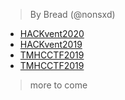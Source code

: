 > By Bread (@nonsxd)
- [HACKvent2020](https://nonnels.github.io/CTF-Solutions/HACKvent/2020/)
- [HACKvent2019](https://nonnels.github.io/CTF-Solutions/HACKvent/2019/)
- [TMHCCTF2019](https://nonnels.github.io/CTF-Solutions/TMHC/2019/)
- [TMHCCTF2019](https://nonnels.github.io/CTF-Solutions/HTB/2020/)

> more to come
